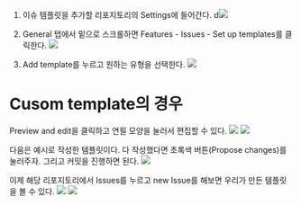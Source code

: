 1. 이슈 템플릿을 추가할 리포지토리의 Settings에 들어간다.
d![](../../public/git-github-issue-template-1.png)

2. General 탭에서 밑으로 스크롤하면 Features - Issues - Set up templates를 클릭한다.
![](../../public/git-github-issue-template-2.png)

1. Add template를 누르고 원하는 유형을 선택한다.
![](../../public/git-github-issue-template-3.png)

# Cusom template의 경우
Preview and edit을 클릭하고 연필 모양을 눌러서 편집할 수 있다.
![](../../public/git-github-issue-template-4.png)
![](../../public/git-github-issue-template-5.png)

다음은 예시로 작성한 템플릿이다. 다 작성했다면 초록색 버튼(Propose changes)를 눌러주자.
그리고 커밋을 진행하면 된다.
![](../../public/git-github-issue-template-6.png)

이제 해당 리포지토리에서 Issues를 누르고 new Issue를 해보면 우리가 만든 템플릿을 볼 수 있다.
![](../../public/git-github-issue-template-7.png)
![](../../public/git-github-issue-template-8.png)